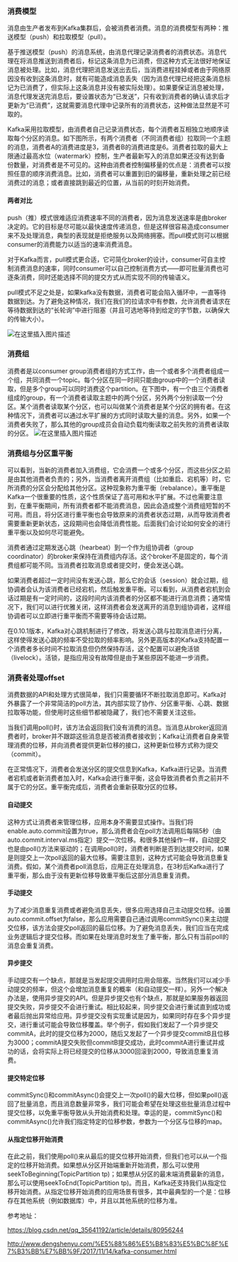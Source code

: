 ### 消费模型

消息由生产者发布到Kafka集群后，会被消费者消费。消息的消费模型有两种：推送模型（push）和拉取模型（pull）。

基于推送模型（push）的消息系统，由消息代理记录消费者的消费状态。消息代理在将消息推送到消费者后，标记这条消息为已消费，但这种方式无法很好地保证消息被处理。比如，消息代理把消息发送出去后，当消费进程挂掉或者由于网络原因没有收到这条消息时，就有可能造成消息丢失（因为消息代理已经把这条消息标记为已消费了，但实际上这条消息并没有被实际处理）。如果要保证消息被处理，消息代理发送完消息后，要设置状态为“已发送”，只有收到消费者的确认请求后才更新为“已消费”，这就需要消息代理中记录所有的消费状态，这种做法显然是不可取的。

Kafka采用拉取模型，由消费者自己记录消费状态，每个消费者互相独立地顺序读取每个分区的消息。如下图所示，有两个消费者（不同消费者组）拉取同一个主题的消息，消费者A的消费进度是3，消费者B的消费进度是6。消费者拉取的最大上限通过最高水位（watermark）控制，生产者最新写入的消息如果还没有达到备份数量，对消费者是不可见的。这种由消费者控制偏移量的优点是：消费者可以按照任意的顺序消费消息。比如，消费者可以重置到旧的偏移量，重新处理之前已经消费过的消息；或者直接跳到最近的位置，从当前的时刻开始消费。

#### 两者对比

push（推）模式很难适应消费速率不同的消费者，因为消息发送速率是由broker决定的。它的目标是尽可能以最快速度传递消息，但是这样很容易造成consumer来不及处理消息，典型的表现就是拒绝服务以及网络拥塞。而pull模式则可以根据consumer的消费能力以适当的速率消费消息。

对于Kafka而言，pull模式更合适，它可简化broker的设计，consumer可自主控制消费消息的速率，同时consumer可以自己控制消费方式——即可批量消费也可逐条消费，同时还能选择不同的提交方式从而实现不同的传输语义。

pull模式不足之处是，如果kafka没有数据，消费者可能会陷入循环中，一直等待数据到达。为了避免这种情况，我们在我们的拉请求中有参数，允许消费者请求在等待数据到达的“长轮询”中进行阻塞（并且可选地等待到给定的字节数，以确保大的传输大小）。

![在这里插入图片描述](https://img-blog.csdnimg.cn/20191023170959677.png?x-oss-process=image/watermark,type_ZmFuZ3poZW5naGVpdGk,shadow_10,text_aHR0cHM6Ly9ibG9nLmNzZG4ubmV0L21hb3llcWl1,size_16,color_FFFFFF,t_70)

### 消费组

消费者是以consumer group消费者组的方式工作，由一个或者多个消费者组成一个组，共同消费一个topic。每个分区在同一时间只能由group中的一个消费者读取，但是多个group可以同时消费这个partition。在下图中，有一个由三个消费者组成的group，有一个消费者读取主题中的两个分区，另外两个分别读取一个分区。某个消费者读取某个分区，也可以叫做某个消费者是某个分区的拥有者。在这种情况下，消费者可以通过水平扩展的方式同时读取大量的消息。另外，如果一个消费者失败了，那么其他的group成员会自动负载均衡读取之前失败的消费者读取的分区。
![在这里插入图片描述](https://img-blog.csdnimg.cn/2019102317101549.png?x-oss-process=image/watermark,type_ZmFuZ3poZW5naGVpdGk,shadow_10,text_aHR0cHM6Ly9ibG9nLmNzZG4ubmV0L21hb3llcWl1,size_16,color_FFFFFF,t_70)

### 消费组与分区重平衡

可以看到，当新的消费者加入消费组，它会消费一个或多个分区，而这些分区之前是由其他消费者负责的；另外，当消费者离开消费组（比如重启、宕机等）时，它所消费的分区会分配给其他分区。这种现象称为重平衡（rebalance）。重平衡是Kafka一个很重要的性质，这个性质保证了高可用和水平扩展。不过也需要注意到，在重平衡期间，所有消费者都不能消费消息，因此会造成整个消费组短暂的不可用。而且，将分区进行重平衡也会导致原来的消费者状态过期，从而导致消费者需要重新更新状态，这段期间也会降低消费性能。后面我们会讨论如何安全的进行重平衡以及如何尽可能避免。

消费者通过定期发送心跳（hearbeat）到一个作为组协调者（group coordinator）的broker来保持在消费组内存活。这个broker不是固定的，每个消费组都可能不同。当消费者拉取消息或者提交时，便会发送心跳。

如果消费者超过一定时间没有发送心跳，那么它的会话（session）就会过期，组协调者会认为该消费者已经宕机，然后触发重平衡。可以看到，从消费者宕机到会话过期是有一定时间的，这段时间内该消费者的分区都不能进行消息消费；通常情况下，我们可以进行优雅关闭，这样消费者会发送离开的消息到组协调者，这样组协调者可以立即进行重平衡而不需要等待会话过期。

在0.10.1版本，Kafka对心跳机制进行了修改，将发送心跳与拉取消息进行分离，这样使得发送心跳的频率不受拉取的频率影响。另外更高版本的Kafka支持配置一个消费者多长时间不拉取消息但仍然保持存活，这个配置可以避免活锁（livelock）。活锁，是指应用没有故障但是由于某些原因不能进一步消费。

### 消费者处理offset

消费数据的API和处理方式很简单，我们只需要循环不断拉取消息即可。Kafka对外暴露了一个非常简洁的poll方法，其内部实现了协作、分区重平衡、心跳、数据拉取等功能，但使用时这些细节都被隐藏了，我们也不需要关注这些。

当我们调用poll()时，该方法会返回我们没有消费的消息。当消息从broker返回消费者时，broker并不跟踪这些消息是否被消费者接收到；Kafka让消费者自身来管理消费的位移，并向消费者提供更新位移的接口，这种更新位移方式称为提交（commit）。

在正常情况下，消费者会发送分区的提交信息到Kafka，Kafka进行记录。当消费者宕机或者新消费者加入时，Kafka会进行重平衡，这会导致消费者负责之前并不属于它的分区。重平衡完成后，消费者会重新获取分区的位移。

#### 自动提交

这种方式让消费者来管理位移，应用本身不需要显式操作。当我们将enable.auto.commit设置为true，那么消费者会在poll方法调用后每隔5秒（由auto.commit.interval.ms指定）提交一次位移。和很多其他操作一样，自动提交也是由poll()方法来驱动的；在调用poll()时，消费者判断是否到达提交时间，如果是则提交上一次poll返回的最大位移。需要注意到，这种方式可能会导致消息重复消费。假如，某个消费者poll消息后，应用正在处理消息，在3秒后Kafka进行了重平衡，那么由于没有更新位移导致重平衡后这部分消息重复消费。

#### 手动提交

为了减少消息重复消费或者避免消息丢失，很多应用选择自己主动提交位移。设置auto.commit.offset为false，那么应用需要自己通过调用commitSync()来主动提交位移，该方法会提交poll返回的最后位移。为了避免消息丢失，我们应当在完成业务逻辑后才提交位移。而如果在处理消息时发生了重平衡，那么只有当前poll的消息会重复消费。

#### 异步提交

手动提交有一个缺点，那就是当发起提交调用时应用会阻塞。当然我们可以减少手动提交的频率，但这个会增加消息重复的概率（和自动提交一样）。另外一个解决办法是，使用异步提交的API。但是异步提交也有个缺点，那就是如果服务器返回提交失败，异步提交不会进行重试。相比较起来，同步提交会进行重试直到成功或者最后抛出异常给应用。异步提交没有实现重试是因为，如果同时存在多个异步提交，进行重试可能会导致位移覆盖。举个例子，假如我们发起了一个异步提交commitA，此时的提交位移为2000，随后又发起了一个异步提交commitB且位移为3000；commitA提交失败但commitB提交成功，此时commitA进行重试并成功的话，会将实际上将已经提交的位移从3000回滚到2000，导致消息重复消费。

#### 提交特定位移

commitSync()和commitAsync()会提交上一次poll()的最大位移，但如果poll()返回了批量消息，而且消息数量非常多，我们可能会希望在处理这些批量消息过程中提交位移，以免重平衡导致从头开始消费和处理。幸运的是，commitSync()和commitAsync()允许我们指定特定的位移参数，参数为一个分区与位移的map。


#### 从指定位移开始消费

在此之前，我们使用poll()来从最后的提交位移开始消费，但我们也可以从一个指定的位移开始消费。如果想从分区开始端重新开始消费，那么可以使用seekToBeginning(TopicPartition tp)；如果想从分区的最末端消费最新的消息，那么可以使用seekToEnd(TopicPartition tp)。而且，Kafka还支持我们从指定位移开始消费。从指定位移开始消费的应用场景有很多，其中最典型的一个是：位移存在其他系统（例如数据库）中，并且以其他系统的位移为准。


参考地址：

https://blog.csdn.net/qq_35641192/article/details/80956244

http://www.dengshenyu.com/%E5%88%86%E5%B8%83%E5%BC%8F%E7%B3%BB%E7%BB%9F/2017/11/14/kafka-consumer.html
